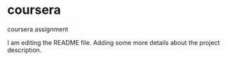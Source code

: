 # coursera
coursera assignment

I am editing the README file. Adding some more details about the project description.

